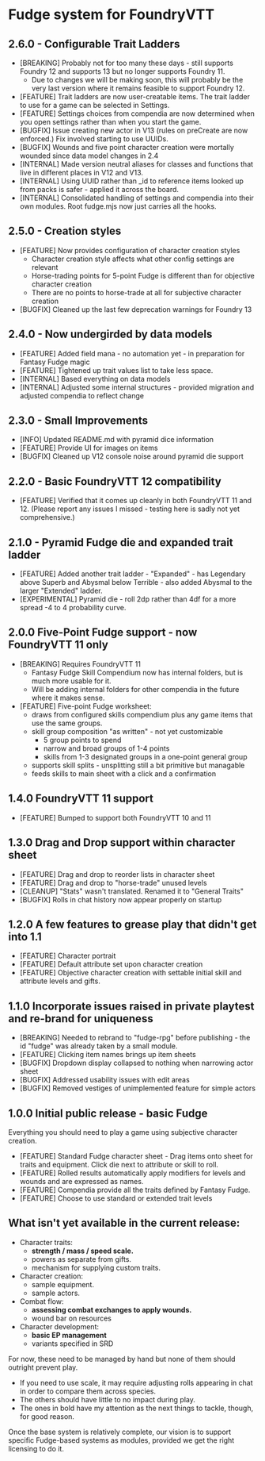 # Fudge system for FoundryVTT

## 2.6.0 - Configurable Trait Ladders
- [BREAKING] Probably not for too many these days - still supports Foundry 12 and supports 13 but no longer supports Foundry 11.
  * Due to changes we will be making soon, this will probably be the very last version where it remains feasible to support Foundry 12. 
- [FEATURE] Trait ladders are now user-creatable items. The trait ladder to use for a game can be selected in Settings.
- [FEATURE] Settings choices from compendia are now determined when you open settings rather than when you start the game.
- [BUGFIX] Issue creating new actor in V13 (rules on preCreate are now enforced.) Fix involved starting to use UUIDs.
- [BUGFIX] Wounds and five point character creation were mortally wounded since data model changes in 2.4
- [INTERNAL] Made version neutral aliases for classes and functions that live in different places in V12 and V13.
- [INTERNAL] Using UUID rather than _id to reference items looked up from packs is safer - applied it across the board.
- [INTERNAL] Consolidated handling of settings and compendia into their own modules. Root fudge.mjs now just carries all the hooks.

## 2.5.0 - Creation styles
- [FEATURE] Now provides configuration of character creation styles 
  - Character creation style affects what other config settings are relevant
  - Horse-trading points for 5-point Fudge is different than for objective character creation
  - There are no points to horse-trade at all for subjective character creation
- [BUGFIX] Cleaned up the last few deprecation warnings for Foundry 13

## 2.4.0 - Now undergirded by data models
- [FEATURE] Added field mana - no automation yet - in preparation for Fantasy Fudge magic
- [FEATURE] Tightened up trait values list to take less space.
- [INTERNAL] Based everything on data models
- [INTERNAL] Adjusted some internal structures - provided migration and adjusted compendia to reflect change

## 2.3.0 - Small Improvements
- [INFO] Updated README.md with pyramid dice information
- [FEATURE] Provide UI for images on items
- [BUGFIX] Cleaned up V12 console noise around pyramid die support

## 2.2.0 - Basic FoundryVTT 12 compatibility
- [FEATURE] Verified that it comes up cleanly in both FoundryVTT 11 and 12. (Please report any issues I missed - testing here is sadly not yet comprehensive.)

## 2.1.0  - Pyramid Fudge die and expanded trait ladder
- [FEATURE] Added another trait ladder - "Expanded" - has Legendary above Superb and Abysmal below Terrible - also added Abysmal to the larger "Extended" ladder.
- [EXPERIMENTAL] Pyramid die - roll 2dp rather than 4df for a more spread -4 to 4 probability curve. 

## 2.0.0    Five-Point Fudge support - now FoundryVTT 11 only
- [BREAKING] Requires FoundryVTT 11 
  * Fantasy Fudge Skill Compendium now has internal folders, but is much more usable for it. 
  * Will be adding internal folders for other compendia in the future where it makes sense.
- [FEATURE] Five-point Fudge worksheet: 
  * draws from configured skills compendium plus any game items that use the same groups.
  * skill group composition "as written" - not yet customizable
    * 5 group points to spend
    * narrow and broad groups of 1-4 points
    * skills from 1-3 designated groups in a one-point general group
  * supports skill splits - unsplitting still a bit primitive but managable
  * feeds skills to main sheet with a click and a confirmation

## 1.4.0    FoundryVTT 11 support
- [FEATURE] Bumped to support both FoundryVTT 10 and 11

## 1.3.0    Drag and Drop support within character sheet
- [FEATURE] Drag and drop to reorder lists in character sheet
- [FEATURE] Drag and drop to "horse-trade" unused levels
- [CLEANUP] "Stats" wasn't translated. Renamed it to "General Traits"
- [BUGFIX] Rolls in chat history now appear properly on startup

## 1.2.0    A few features to grease play that didn't get into 1.1
- [FEATURE] Character portrait
- [FEATURE] Default attribute set upon character creation
- [FEATURE] Objective character creation with settable initial skill and attribute levels and gifts.

## 1.1.0    Incorporate issues raised in private playtest and re-brand for uniqueness
- [BREAKING] Needed to rebrand to "fudge-rpg" before publishing - the id "fudge" was already taken by a small module.
- [FEATURE] Clicking item names brings up item sheets
- [BUGFIX] Dropdown display collapsed to nothing when narrowing actor sheet
- [BUGFIX] Addressed usability issues with edit areas
- [BUGFIX] Removed vestiges of unimplemented feature for simple actors

## 1.0.0    Initial public release - basic Fudge
Everything you should need to play a game using subjective character creation.
- [FEATURE] Standard Fudge character sheet - Drag items onto sheet for traits and equipment. Click die next to attribute or skill to roll.
- [FEATURE] Rolled results automatically apply modifiers for levels and wounds and are expressed as names.
- [FEATURE] Compendia provide all the traits defined by Fantasy Fudge.
- [FEATURE] Choose to use standard or extended trait levels

## What isn't yet available in the current release:

  - Character traits:
    - **strength / mass / speed scale.**
    - powers as separate from gifts.
    - mechanism for supplying custom traits.
  - Character creation:
    - sample equipment.
    - sample actors.
  - Combat flow: 
    - **assessing combat exchanges to apply wounds.**
    - wound bar on resources
  - Character development:
    - **basic EP management** 
    - variants specified in SRD

For now, these need to be managed by hand but none of them should outright prevent play. 
* If you need to use scale, it may require adjusting rolls appearing in chat in order to compare them across species. 
* The others should have little to no impact during play.
* The ones in bold have my attention as the next things to tackle, though, for good reason.

Once the base system is relatively complete, our vision is to support specific Fudge-based systems as modules, 
provided we get the right licensing to do it.
